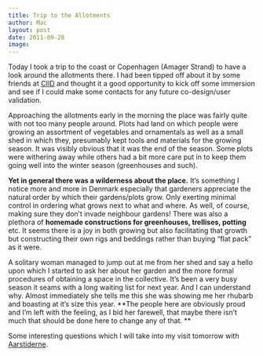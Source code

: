 ```yaml
---
title: Trip to the Allotments
author: Mac
layout: post
date: 2011-09-28
image: 
---
```


Today I took a trip to the coast or Copenhagen (Amager Strand) to have a look around the allotments there. I had been tipped off about it by some friends at [CIID][1] and thought it a good opportunity to kick off some immersion and see if I could make some contacts for any future co-design/user validation.

Approaching the allotments early in the morning the place was fairly quite with not too many people around. Plots had land on which people were growing an assortment of vegetables and ornamentals as well as a small shed in which they, presumably kept tools and materials for the growing season. It was visibly obvious that it was the end of the season. Some plots were withering away while others had a bit more care put in to keep them going well into the winter season (greenhouses and such).

**Yet in general there was a wilderness about the place.** It&#8217;s something I notice more and more in Denmark especially that gardeners appreciate the natural order by which their gardens/plots grow. Only exerting minimal control in ordering what grows next to what and where. As well, of course, making sure they don&#8217;t invade neighbour gardens! There was also a plethora of **homemade constructions for greenhouses, trellises, potting** etc. It seems there is a joy in both growing but also facilitating that growth but constructing their own rigs and beddings rather than buying &#8220;flat pack&#8221; as it were. 

A solitary woman managed to jump out at me from her shed and say a hello upon which I started to ask her about her garden and the more formal procedures of obtaining a space in the collective. It&#8217;s been a very busy season it seams with a long waiting list for next year. And I can understand why. Almost immediately she tells me this she was showing me her rhubarb and boasting at it&#8217;s size this year. **The people here are obviously proud and I&#8217;m left with the feeling, as I bid her farewell, that maybe there isn&#8217;t much that should be done here to change any of that. **

Some interesting questions which I will take into my visit tomorrow with [Aarstiderne][2].

 [1]: http://www.ciid.dk/
 [2]: http://www.aarstiderne.com/